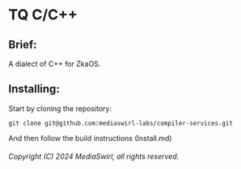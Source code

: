 # TQ C/C++

## Brief:

A dialect of C++ for ZkaOS.

## Installing:

Start by cloning the repository:

```
git clone git@github.com:mediaswirl-labs/compiler-services.git
```

And then follow the build instructions (Install.md)

###### Copyright (C) 2024 MediaSwirl, all rights reserved.
